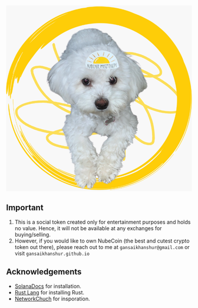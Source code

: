 ![logo](./images/NubeCoin.png)

**Important**
---

1. This is a social token created only for entertainment purposes and holds no value. Hence, it will not be available at any exchanges for buying/selling.
2. However, if you would like to own NubeCoin (the best and cutest crypto token out there), please reach out to me at ```gansaikhanshur@gmail.com``` or visit ```gansaikhanshur.github.io```

**Acknowledgements**
---

+ [SolanaDocs](https://docs.solana.com/cli/install-solana-cli-tools) for installation.
+ [Rust Lang](https://www.rust-lang.org) for installing Rust.
+ [NetworkChuch](https://www.youtube.com/c/NetworkChuck) for insporation.
